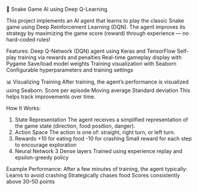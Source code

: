 🐍 Snake Game AI using Deep Q-Learning

This project implements an AI agent that learns to play the classic Snake game using Deep Reinforcement Learning (DQN). The agent improves its strategy by maximizing the game score (reward) through experience — no hard-coded rules!

Features:
  Deep Q-Network (DQN) agent using Keras and TensorFlow
  Self-play training via rewards and penalties
  Real-time gameplay display with Pygame
  Save/load model weights
  Training visualization with Seaborn
  Configurable hyperparameters and training settings

📊 Visualizing Training
After training, the agent’s performance is visualized using Seaborn:
  Score per episode
  Moving average
  Standard deviation
  This helps track improvements over time.


How It Works:
1. State Representation
   The agent receives a simplified representation of the game state (direction, food position, danger).
2. Action Space
   The action is one of: straight, right turn, or left turn.
3. Rewards
   +10 for eating food
   -10 for crashing
   Small reward for each step to encourage exploration
4. Neural Network
   3 Dense layers
   Trained using experience replay and epsilon-greedy policy

Example Performance:
After a few minutes of training, the agent typically:
  Learns to avoid crashing
  Strategically chases food
  Scores consistently above 30–50 points
